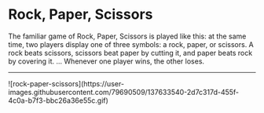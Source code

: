 # Rock, Paper, Scissors
The familiar game of Rock, Paper, Scissors is played like this: at the same time, two players display one of three symbols: a rock, paper, or scissors. A rock beats scissors, scissors beat paper by cutting it, and paper beats rock by covering it. ... Whenever one player wins, the other loses.
<hr />
![rock-paper-scissors](https://user-images.githubusercontent.com/79690509/137633540-2d7c317d-455f-4c0a-b7f3-bbc26a36e55c.gif)
